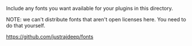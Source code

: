 Include any fonts you want available for your plugins in this directory. 

NOTE: we can't distribute fonts that aren't open licenses here. You need to do that yourself.

https://github.com/justrajdeep/fonts
